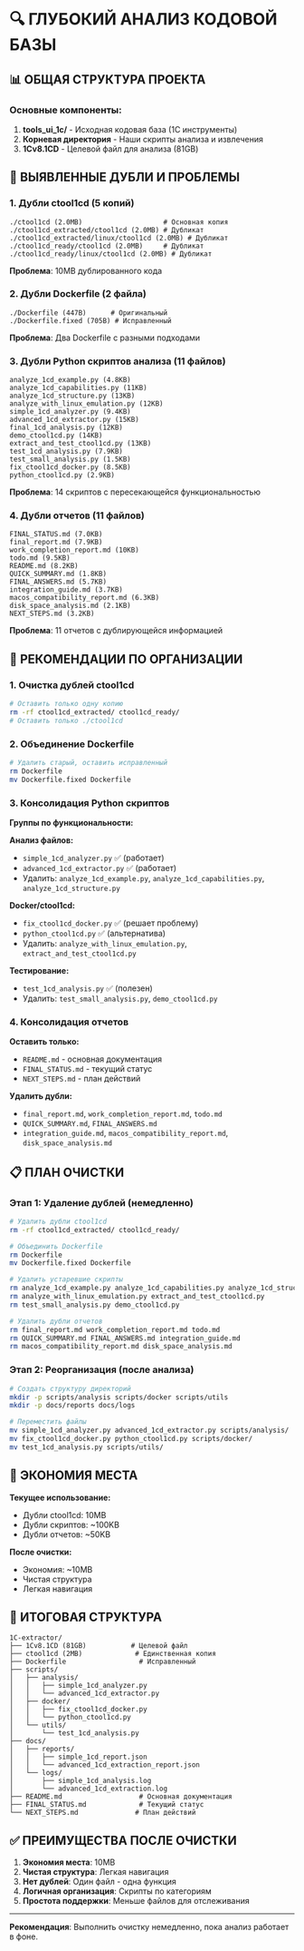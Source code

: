 # 🔍 ГЛУБОКИЙ АНАЛИЗ КОДОВОЙ БАЗЫ

## 📊 ОБЩАЯ СТРУКТУРА ПРОЕКТА

### Основные компоненты:
1. **tools_ui_1c/** - Исходная кодовая база (1С инструменты)
2. **Корневая директория** - Наши скрипты анализа и извлечения
3. **1Cv8.1CD** - Целевой файл для анализа (81GB)

## 🚨 ВЫЯВЛЕННЫЕ ДУБЛИ И ПРОБЛЕМЫ

### 1. **Дубли ctool1cd (5 копий)**
```
./ctool1cd (2.0MB)                    # Основная копия
./ctool1cd_extracted/ctool1cd (2.0MB) # Дубликат
./ctool1cd_extracted/linux/ctool1cd (2.0MB) # Дубликат
./ctool1cd_ready/ctool1cd (2.0MB)     # Дубликат  
./ctool1cd_ready/linux/ctool1cd (2.0MB) # Дубликат
```
**Проблема**: 10MB дублированного кода

### 2. **Дубли Dockerfile (2 файла)**
```
./Dockerfile (447B)      # Оригинальный
./Dockerfile.fixed (705B) # Исправленный
```
**Проблема**: Два Dockerfile с разными подходами

### 3. **Дубли Python скриптов анализа (11 файлов)**
```
analyze_1cd_example.py (4.8KB)
analyze_1cd_capabilities.py (11KB)
analyze_1cd_structure.py (13KB)
analyze_with_linux_emulation.py (12KB)
simple_1cd_analyzer.py (9.4KB)
advanced_1cd_extractor.py (15KB)
final_1cd_analysis.py (12KB)
demo_ctool1cd.py (14KB)
extract_and_test_ctool1cd.py (13KB)
test_1cd_analysis.py (7.9KB)
test_small_analysis.py (1.5KB)
fix_ctool1cd_docker.py (8.5KB)
python_ctool1cd.py (2.9KB)
```
**Проблема**: 14 скриптов с пересекающейся функциональностью

### 4. **Дубли отчетов (11 файлов)**
```
FINAL_STATUS.md (7.0KB)
final_report.md (7.9KB)
work_completion_report.md (10KB)
todo.md (9.5KB)
README.md (8.2KB)
QUICK_SUMMARY.md (1.8KB)
FINAL_ANSWERS.md (5.7KB)
integration_guide.md (3.7KB)
macos_compatibility_report.md (6.3KB)
disk_space_analysis.md (2.1KB)
NEXT_STEPS.md (3.2KB)
```
**Проблема**: 11 отчетов с дублирующейся информацией

## 🎯 РЕКОМЕНДАЦИИ ПО ОРГАНИЗАЦИИ

### 1. **Очистка дублей ctool1cd**
```bash
# Оставить только одну копию
rm -rf ctool1cd_extracted/ ctool1cd_ready/
# Оставить только ./ctool1cd
```

### 2. **Объединение Dockerfile**
```bash
# Удалить старый, оставить исправленный
rm Dockerfile
mv Dockerfile.fixed Dockerfile
```

### 3. **Консолидация Python скриптов**
**Группы по функциональности:**

**Анализ файлов:**
- `simple_1cd_analyzer.py` ✅ (работает)
- `advanced_1cd_extractor.py` ✅ (работает)
- Удалить: `analyze_1cd_example.py`, `analyze_1cd_capabilities.py`, `analyze_1cd_structure.py`

**Docker/ctool1cd:**
- `fix_ctool1cd_docker.py` ✅ (решает проблему)
- `python_ctool1cd.py` ✅ (альтернатива)
- Удалить: `analyze_with_linux_emulation.py`, `extract_and_test_ctool1cd.py`

**Тестирование:**
- `test_1cd_analysis.py` ✅ (полезен)
- Удалить: `test_small_analysis.py`, `demo_ctool1cd.py`

### 4. **Консолидация отчетов**
**Оставить только:**
- `README.md` - основная документация
- `FINAL_STATUS.md` - текущий статус
- `NEXT_STEPS.md` - план действий

**Удалить дубли:**
- `final_report.md`, `work_completion_report.md`, `todo.md`
- `QUICK_SUMMARY.md`, `FINAL_ANSWERS.md`
- `integration_guide.md`, `macos_compatibility_report.md`, `disk_space_analysis.md`

## 📋 ПЛАН ОЧИСТКИ

### Этап 1: Удаление дублей (немедленно)
```bash
# Удалить дубли ctool1cd
rm -rf ctool1cd_extracted/ ctool1cd_ready/

# Объединить Dockerfile
rm Dockerfile
mv Dockerfile.fixed Dockerfile

# Удалить устаревшие скрипты
rm analyze_1cd_example.py analyze_1cd_capabilities.py analyze_1cd_structure.py
rm analyze_with_linux_emulation.py extract_and_test_ctool1cd.py
rm test_small_analysis.py demo_ctool1cd.py

# Удалить дубли отчетов
rm final_report.md work_completion_report.md todo.md
rm QUICK_SUMMARY.md FINAL_ANSWERS.md integration_guide.md
rm macos_compatibility_report.md disk_space_analysis.md
```

### Этап 2: Реорганизация (после анализа)
```bash
# Создать структуру директорий
mkdir -p scripts/analysis scripts/docker scripts/utils
mkdir -p docs/reports docs/logs

# Переместить файлы
mv simple_1cd_analyzer.py advanced_1cd_extractor.py scripts/analysis/
mv fix_ctool1cd_docker.py python_ctool1cd.py scripts/docker/
mv test_1cd_analysis.py scripts/utils/
```

## 💾 ЭКОНОМИЯ МЕСТА

**Текущее использование:**
- Дубли ctool1cd: 10MB
- Дубли скриптов: ~100KB
- Дубли отчетов: ~50KB

**После очистки:**
- Экономия: ~10MB
- Чистая структура
- Легкая навигация

## 🎯 ИТОГОВАЯ СТРУКТУРА

```
1С-extractor/
├── 1Cv8.1CD (81GB)           # Целевой файл
├── ctool1cd (2MB)             # Единственная копия
├── Dockerfile                  # Исправленный
├── scripts/
│   ├── analysis/
│   │   ├── simple_1cd_analyzer.py
│   │   └── advanced_1cd_extractor.py
│   ├── docker/
│   │   ├── fix_ctool1cd_docker.py
│   │   └── python_ctool1cd.py
│   └── utils/
│       └── test_1cd_analysis.py
├── docs/
│   ├── reports/
│   │   ├── simple_1cd_report.json
│   │   └── advanced_1cd_extraction_report.json
│   └── logs/
│       ├── simple_1cd_analysis.log
│       └── advanced_1cd_extraction.log
├── README.md                   # Основная документация
├── FINAL_STATUS.md             # Текущий статус
└── NEXT_STEPS.md              # План действий
```

## ✅ ПРЕИМУЩЕСТВА ПОСЛЕ ОЧИСТКИ

1. **Экономия места**: 10MB
2. **Чистая структура**: Легкая навигация
3. **Нет дублей**: Один файл - одна функция
4. **Логичная организация**: Скрипты по категориям
5. **Простота поддержки**: Меньше файлов для отслеживания

---

**Рекомендация**: Выполнить очистку немедленно, пока анализ работает в фоне. 